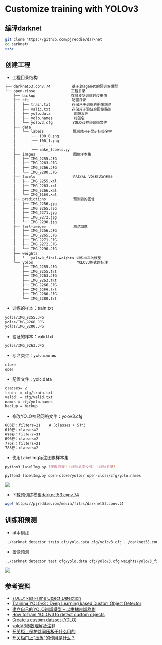 # Customize training with YOLOv3

## 编译darknet
```bash
git clone https://github.com/pjreddie/darknet
cd darknet/
make
```

## 创建工程
* 工程目录结构
```txt
├── darknet53.conv.74　　　　　　基于imagenet的预训练模型
└── open-close　　　　　　　　　　工程目录
    ├── backup　　　　　　　　　　存储模型训练时权重值
    ├── cfg　　　　　　　　　　　　配置目录
    │   ├── train.txt　　　　　　存储用于训练的图像路径
    │   ├── valid.txt　　　　　　存储用于验证的图像路径
    │   ├── yolo.data　　　　　　 配置文件
    │   ├── yolo.names　　　　　　标签名
    │   └── yolov3.cfg　　　　　 YOLOv3神经网络文件
    ├── data
    │   └── labels　　　　　　　　预测时用于显示标签名字
    │       ├── 100_0.png
    │       ├── 100_1.png
    │       ├── ......
    │       └── make_labels.py
    ├── images　　　　　　　　　　 图像样本集
    │   ├── IMG_9255.JPG
    │   ├── IMG_9263.JPG
    │   ├── IMG_9266.JPG
    │   └── IMG_9280.JPG
    ├── labels　　　　　　　　　　 PASCAL VOC格式的标注
    │   ├── IMG_9255.xml
    │   ├── IMG_9263.xml
    │   ├── IMG_9266.xml
    │   └── IMG_9280.xml
    ├── predictions　　　　　　　 预测后的图像
    │   ├── IMG_9256.jpg
    │   ├── IMG_9265.jpg
    │   ├── IMG_9271.jpg
    │   ├── IMG_9272.jpg
    │   └── IMG_9290.jpg
    ├── test-images　　　　　　　 测试图像
    │   ├── IMG_9256.JPG
    │   ├── IMG_9265.JPG
    │   ├── IMG_9271.JPG
    │   ├── IMG_9272.JPG
    │   └── IMG_9290.JPG
    ├── weights
    │   └── yolov3_final.weights 训练出来的模型
    └── yolos　　　　　　　　　　　  YOLOv3格式的标注
        ├── IMG_9255.JPG
        ├── IMG_9255.txt
        ├── IMG_9263.JPG
        ├── IMG_9263.txt
        ├── IMG_9266.JPG
        ├── IMG_9266.txt
        ├── IMG_9280.JPG
        └── IMG_9280.txt
```

* 训练的样本：train.txt
```txt
yolos/IMG_9255.JPG
yolos/IMG_9266.JPG
yolos/IMG_9280.JPG
```

* 验证的样本：valid.txt
```txt
yolos/IMG_9263.JPG
```

* 标注类型：yolo.names
```txt
close
open
```

* 配置文件：yolo.data
```txt
classes= 2
train  = cfg/train.txt
valid  = cfg/valid.txt
names = cfg/yolo.names
backup = backup
```

* 修改YOLO神经网络文件：yolov3.cfg
```txt
603行：filters=21    # (classes + 5)*3
610行：classes=2
689行：filters=21
696行：classes=2
776行：filters=21
783行：classes=2
```

* 使用LabelImg标注图像样本集
```bash
python3 labelImg.py [图像目录] [标注名字文件] [标注目录]

python3 labelImg.py open-close/yolos/ open-close/cfg/yolo.names
```
![](images/annotation.png)

* 下载预训练模型[darknet53.conv.74](https://pjreddie.com/media/files/darknet53.conv.74)
```bash
wget https://pjreddie.com/media/files/darknet53.conv.74
```

## 训练和预测
* 样本训练
```bash
../darknet detector train cfg/yolo.data cfg/yolov3.cfg ../darknet53.conv.74
```

* 图像预测
```bash
../darknet detector test cfg/yolo.data cfg/yolov3.cfg weights/yolov3_final.weights test-images/IMG_9256.JPG
```
![](images/prediction.png)

## 参考资料
* [YOLO: Real-Time Object Detection](https://pjreddie.com/darknet/yolo/)
* [Training YOLOv3 : Deep Learning based Custom Object Detector](https://www.learnopencv.com/training-yolov3-deep-learning-based-custom-object-detector/)
* [建立自己的YOLO辨識模型 – 以柑橘辨識為例](https://chtseng.wordpress.com/2018/09/01/建立自己的yolo辨識模型-以柑橘辨識為例/)
* [How to train YOLOv3 to detect custom objects](https://medium.com/@manivannan_data/how-to-train-yolov3-to-detect-custom-objects-ccbcafeb13d2)
* [Create a custom dataset (YOLO)](https://github.com/WalkingMachine/sara_wiki/wiki/Create-a-custom-dataset-(YOLO))
* [yoloV3参数理解及注释](https://blog.csdn.net/qq_33485434/article/details/80907040)
* [开关柜上保护跳闸压板干什么用的](https://zhidao.baidu.com/question/1798022205278568227.html)
* [开关柜门上"压板"的作用是什么？](https://zhidao.baidu.com/question/652793951613138805.html)
